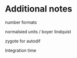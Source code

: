 # Additional notes

number formats

normalsied units / boyer lindquist 



zygote for autodif 


Integration time 



<!-- 
```@docs
orbit
```

## The `run_speedy` interface

```@docs
orbit
```




## The `run_speedy2` interface

```@docs
bounds_checks
``` -->



